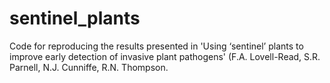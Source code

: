 # sentinel_plants
Code for reproducing the results presented in 'Using ‘sentinel’ plants to improve early detection of invasive plant pathogens' (F.A. Lovell-Read, S.R. Parnell, N.J. Cunniffe, R.N. Thompson.
